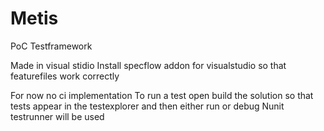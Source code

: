 # Metis
PoC Testframework

Made in visual stidio
Install specflow addon for visualstudio so that featurefiles work correctly

For now no ci implementation 
To run a test open build the solution so that tests appear in the testexplorer and then either run or debug
Nunit testrunner will be used

